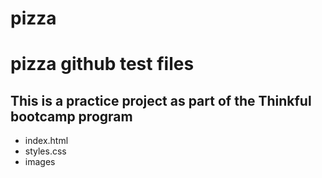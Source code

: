 # pizza
<h1>pizza github test files</h1>
<h2>This is a practice project as part of the Thinkful bootcamp program</h2>
<ul>
  <li>index.html</li>
  <li>styles.css</li>
  <li>images</li>
  </ul>
